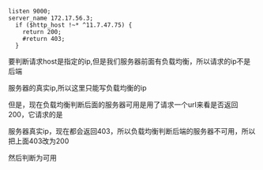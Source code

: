 ```
listen 9000;
server_name 172.17.56.3;
  if ($http_host !~* ^11.7.47.75) {
    return 200;
    #return 403;
  }
```

要判断请求host是指定的ip,但是我们服务器前面有负载均衡，所以请求的ip不是后端

服务器的真实ip,所以这里只能写负载均衡的ip

但是，现在负载均衡判断后面的服务器可用是用了请求一个url来看是否返回200，它请求的是

服务器真实ip，现在都会返回403，所以负载均衡判断后端的服务器不可用，所以把上面403改为200

然后判断为可用
